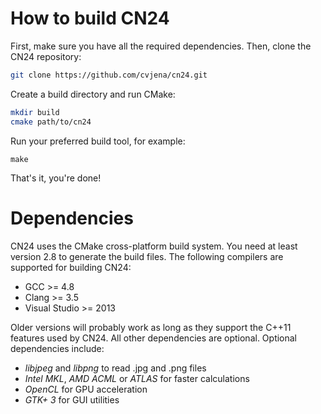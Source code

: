 # How to build CN24
First, make sure you have all the required dependencies. Then, clone the
CN24 repository:

```bash
git clone https://github.com/cvjena/cn24.git
```

Create a build directory and run CMake:

```bash
mkdir build
cmake path/to/cn24
```

Run your preferred build tool, for example:
```
make
```

That's it, you're done!

# Dependencies
CN24 uses the CMake cross-platform build system. You need at least version
2.8 to generate the build files.
The following compilers are supported for building CN24:
* GCC >= 4.8
* Clang >= 3.5
* Visual Studio >= 2013

Older versions will probably work as long as they support the C++11 features
used by CN24. All other dependencies are optional. Optional dependencies include:
* _libjpeg_ and _libpng_ to read .jpg and .png files
* _Intel MKL_, _AMD ACML_ or _ATLAS_ for faster calculations
* _OpenCL_ for GPU acceleration
* _GTK+ 3_ for GUI utilities
